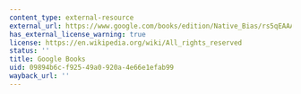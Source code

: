 ```yaml
---
content_type: external-resource
external_url: https://www.google.com/books/edition/Native_Bias/rs5qEAAAQBAJ?hl=en&gbpv=1
has_external_license_warning: true
license: https://en.wikipedia.org/wiki/All_rights_reserved
status: ''
title: Google Books
uid: 09894b6c-f925-49a0-920a-4e66e1efab99
wayback_url: ''
---
```


